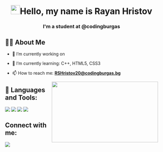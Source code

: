
<h1 align="center"> <img src="https://raw.githubusercontent.com/MartinHeinz/MartinHeinz/master/wave.gif" width="30px">Hello, my name is Rayan Hristov</h1>
 <h3 align="center">I'm a student at @codingburgas </h3>

 


## 🙋‍♂️ About Me

- 🔭 I’m currently working on 

 

- 🌱 I’m currently learning: C++, HTML5, CSS3

 

- 📫 How to reach me: **RSHristov20@codingburgas.bg**

 

<img align="right" height="200" width="350" alt="" src = "https://media.giphy.com/media/8HNtBPVjYZQ40/giphy.gif"/>

 

## 🚀 Languages and Tools:

 

<p align="left"> 
    <a> <img src="https://img.icons8.com/ios-filled/50/4a90e2/c-plus-plus-logo.png"/> </a> 
    <a> <img src="https://img.icons8.com/ios-filled/50/fa314a/html-5--v1.png"/> </a> 
    <a> <img src="https://img.icons8.com/color/48/000000/css3.png"/> </a>
  <img src="https://img.icons8.com/color/48/000000/visual-studio-code-2019.png"/>
  
  ## Connect with me:

 


<a href = "https://www.instagram.com/rayanhristov/"><img src="https://img.icons8.com/fluent/48/000000/instagram-new.png"/></a>
